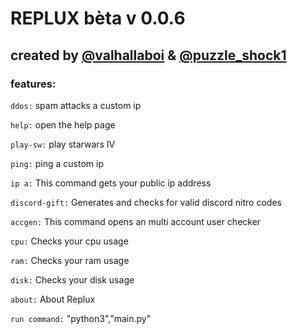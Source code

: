 # REPLUX bèta v 0.0.6

## created by [@valhallaboi](https://repl.it/@valhallaboi) & [@puzzle_shock1](https://replit.com/@puzzleshock1)

### features:
`ddos:` spam attacks a custom ip

`help:` open the help page

`play-sw:` play starwars IV

`ping:` ping a custom ip

`ip a:` This command gets your public ip address

`discord-gift:` Generates and checks for valid discord nitro codes

`accgen:` This command opens an multi account user checker

`cpu:` Checks your cpu usage

`ram:` Checks your ram usage

`disk:` Checks your disk usage

`about:` About Replux

`run command:` "python3","main.py"
